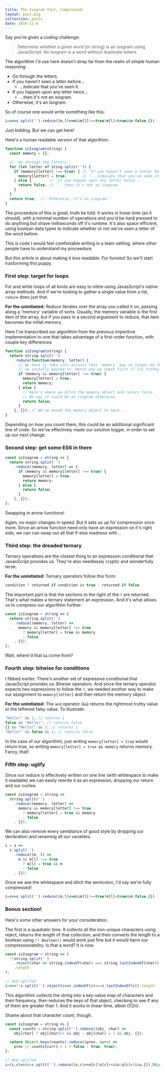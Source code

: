 ```yaml
---
title: The Isogram Test, Compressed
layout: post.pug
collection: posts
date: 2016-11-6
---
```


Say you're given a coding challenge: 

> Determine whether a given word (or string) is an isogram using JavasScript. An isogram is a word without duplicate letters.

The algorithim I'd use here doesn't stray far from the realm of simple human reasoning:

* Go through the letters. 
* If you haven't seen a letter before... 
  * ...indicate that you've seen it. 
* If you happen upon any letter twice... 
  * ...then it's not an isogram.  
* Otherwise, it's an isogram.

So of course one would write something like this:

```javascript
i=s=>s.split('').reduce((m,l)=>m&&m[l]!==true?m[l]=true&&m:false,{})
```

Just kidding. But we can get here!

Here's a human readable version of that algorithim:

```javascript
function isIsogram(string) {
  const memory = {};

  // 'Go through the letters.'
  for (let letter of sting.split('')) {
    if (memory[letter] !== true) { // 'If you haven't seen a letter before...'
      memory[letter] = true;       // '...indicate that you've seen it.'
    } else {        // 'If you happen upon any letter twice...
      return false; // '...then it's not an isogram.'
    }
  }
  return true;  // 'Otherwise, it's an isogram.'
}
``` 

The proceedure of this is great, truth be told. It works in linear time (as it should), with a minimal number of operations and you'd be hard pressed to do anything but shave milliseconds off it's runtime. It's also space efficient, using boolean data types to indicate whether or not we've seen a letter of the word before.

This is code I would feel comfortable writing in a team setting, where other people have to understand my proceedure.

But this article is about making it _less_ readable. For funsies! So we'll start trasforming this puppy.

### First step: target for loops

For and while loops of all kinds are easy to inline using JavasScript's native array methods. And if we're looking to gather a single value from a list, `reduce` does just that.

__For the uninitiated:__ Reduce iterates over the array you called it on, passing along a 'memory' variable of sorts. Usually, the memory variable is the first item of the array, but if you pass in a second arguement to reduce, that item becomes the initial memory. 

Here I've transcribed our algorithim from the previous imperitive implementation to one that takes advantage of a first-order function, with couple key differences:

```javascript
function isIsogram(string) {
  return string.split('')
    .reduce(function(memory, letter) {
      // We have to take into account that `memory` may no longer be the object 
      // we initally passed in. Hence why we check first if its truthy.
      if (memory && memory[letter] !== true) {
        memory[letter] = true;
        return memory;
      } else {
        // Here's where we ditch the memory object and return false. 
        // No way it could be an isogram otherwise.
        return false;
      }
    }, {}); // We've moved the memory object to here...
}
```

Depending on how you count them, this could be an additional significant line of code. So we've effectively made our solution bigger, in order to set up our next change.

### Second step: get some ES6 in there

```javascript
const isIsogram = string => { 
  return string.split('')
    .reduce((memory, letter) => {
      if (memory && memory[letter] !== true) {
        memory[letter] = true;
        return memory;
      } else {
        return false;
      }
    }, {});
};
```

Swapping in arrow functions!

Again, no major changes in speed. But it sets us up for compression once more. Since an arrow function need only have an expression on it's right side, we can can swap out all that if-else madness with...

### Third step: the dreaded ternary 

Ternary operations are the closest thing to an expression conditional that JavasScript provides us. They're also needlessly cryptic and wonderfully terse.

__For the uninitiated:__ Ternary operators follow this form:

```javascript
condition ? returned if condition is true : returned if false
```

The important part is that the sections to the right of the `?` are returned. That's what makes a ternary statement an expression. And it's what allows us to compress our algorithim further:

```javascript
const isIsogram = string => {
  return string.split('')
    .reduce((memory, letter) =>
      memory && memory[letter] !== true 
        ? memory[letter] = true && memory
        : false      
    , {});
};
```

Wait, where'd that `&&` come from?

### Fourth step: bitwise for conditions

I fibbed earlier. There's another set of expressive conditional that JavasScript provides us: Bitwise operators. And since the ternary operator expects two expressions to follow the `?`, we needed another way to make our assignment to `memory[letter]` and then return the memory object. 

__For the uninitiated:__ The `and` operator (`&&`) returns the rightmost truthy value or the leftmost falsy value. To illustrate:

```javascript
"Hello!" && 1; // returns 1
false && "Hello!"; // returns false
{} && "Hello!" && 1; // returns 1
"Hello!" && false && 1; // returns false
```

In the case of our algorithim, just writing `memory[letter] = true` would return true, so writing `memory[letter] = true && memory` returns memory. Fancy, that!

### Fifth step: uglify

Since our reduce is effectively written on one line (with whitespace to make it readable) we can easily rewrite it as an expression, dropping our return and our curlies.

```javascript
const isIsogram = string => 
  string.split('')
    .reduce((memory, letter) =>
      memory && memory[letter] !== true 
        ? memory[letter] = true && memory
        : false      
    , {});
```

We can also remove every semblance of good style by dropping our declaration and renaming all our variables.

```javascript
i = s => 
  s.split('')
    .reduce((m, l) =>
      m && m[l] !== true 
        ? m[l] = true && m
        : false 
    , {});
```

Once we axe the whitespace and ditch the semicolon, I'd say we're fully compressed!

```javascript
i=s=>s.split('').reduce((m,l)=>m&&m[l]!==true?m[l]=true&&m:false,{})
```

### Bonus section!

Here's some other answers for your consideration. 

The first is a quadratic time. It collects all the non-unique characters using reject, returns the length of that collection, and then converts the length to a boolean using `!!`. `Boolean()` would work just fine but it would harm our compressionability. Is that a word? It is now.

```javascript
const isIsogram = string => (
  !!string.split('')
    .reject(char => string.indexOf(char) === string.lastIndexOf(char))
    .length
);

// And uglifed
i=s=>!!s.split('').reject(c=>s.indexOf(c)===s.lastIndexOf(c)).length
```

This algorithim collects the string into a key-value map of characters and their frequency, then reduces the keys of that object, checking to see if any of them are greater than 1. And it works in linear time, albiet _O_(2n).

Shame about that character count, though.

```javascript
const isIsogram = string => {
  const counts = string.split('').reduce((obj, char) =>
    obj[char] ? obj[char]++ && obj : obj[char] = 1 && obj, {});

  return Object.keys(counts).reduce((prev, curr) =>
    prev || counts[curr] > 1 ? false : true, true);
};

// And uglifed
i=(s,c)=>(c=s.split('').reduce((o,c)=>o[c]?o[c]++&&o:o[c]=1&&o,{}),Object.keys(c).reduce((p,d)=>p||c[d]>1?false:true,true))
```